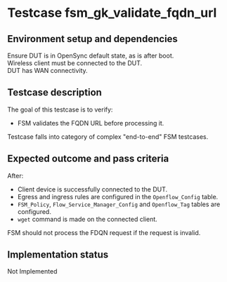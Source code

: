 # Testcase fsm_gk_validate_fqdn_url

## Environment setup and dependencies

Ensure DUT is in OpenSync default state, as is after boot.\
Wireless client must be connected to the DUT.\
DUT has WAN connectivity.

## Testcase description

The goal of this testcase is to verify:

- FSM validates the FQDN URL before processing it.

Testcase falls into category of complex "end-to-end" FSM testcases.

## Expected outcome and pass criteria

After:

- Client device is successfully connected to the DUT.
- Egress and ingress rules are configured in the `Openflow_Config` table.
- `FSM_Policy`, `Flow_Service_Manager_Config` and `Openflow_Tag` tables are
  configured.
- `wget` command is made on the connected client.

FSM should not process the FDQN request if the request is invalid.

## Implementation status

Not Implemented
